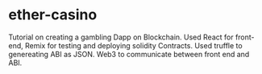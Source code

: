 # ether-casino

Tutorial on creating a gambling Dapp on Blockchain. Used React for front-end, Remix for testing and deploying solidity Contracts. Used truffle to genereating ABI as JSON. Web3 to communicate between front end and ABI.
